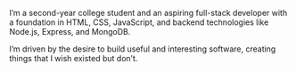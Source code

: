 I’m a second-year college student and an aspiring full-stack developer with a foundation in HTML, CSS, JavaScript, and backend technologies like Node.js, Express, and MongoDB. 

I’m driven by the desire to build useful and interesting software, creating things that I wish existed but don’t.
